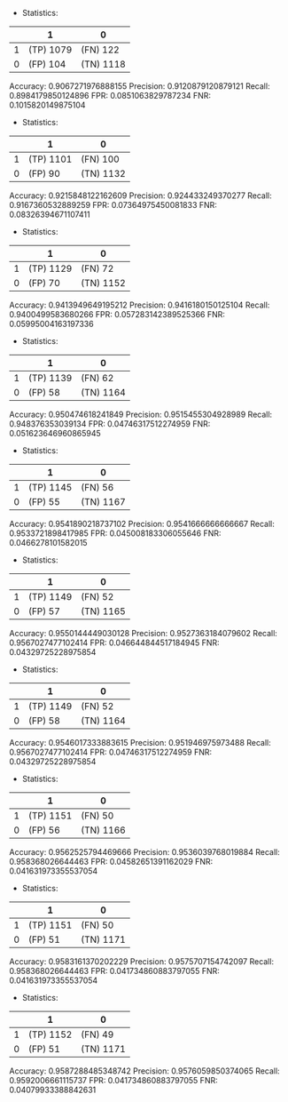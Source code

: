 * Statistics: 

|          |    1     |    0     |
|----------|----------|----------|
|    1     |(TP) 1079 | (FN) 122 |
|    0     | (FP) 104 |(TN) 1118 |
Accuracy: 0.9067271976888155
Precision: 0.9120879120879121
Recall: 0.8984179850124896
FPR: 0.0851063829787234
FNR: 0.1015820149875104
* Statistics: 

|          |    1     |    0     |
|----------|----------|----------|
|    1     |(TP) 1101 | (FN) 100 |
|    0     | (FP) 90  |(TN) 1132 |
Accuracy: 0.9215848122162609
Precision: 0.924433249370277
Recall: 0.9167360532889259
FPR: 0.07364975450081833
FNR: 0.08326394671107411
* Statistics: 

|          |    1     |    0     |
|----------|----------|----------|
|    1     |(TP) 1129 | (FN) 72  |
|    0     | (FP) 70  |(TN) 1152 |
Accuracy: 0.9413949649195212
Precision: 0.9416180150125104
Recall: 0.9400499583680266
FPR: 0.057283142389525366
FNR: 0.05995004163197336
* Statistics: 

|          |    1     |    0     |
|----------|----------|----------|
|    1     |(TP) 1139 | (FN) 62  |
|    0     | (FP) 58  |(TN) 1164 |
Accuracy: 0.950474618241849
Precision: 0.9515455304928989
Recall: 0.948376353039134
FPR: 0.04746317512274959
FNR: 0.051623646960865945
* Statistics: 

|          |    1     |    0     |
|----------|----------|----------|
|    1     |(TP) 1145 | (FN) 56  |
|    0     | (FP) 55  |(TN) 1167 |
Accuracy: 0.9541890218737102
Precision: 0.9541666666666667
Recall: 0.9533721898417985
FPR: 0.045008183306055646
FNR: 0.0466278101582015
* Statistics: 

|          |    1     |    0     |
|----------|----------|----------|
|    1     |(TP) 1149 | (FN) 52  |
|    0     | (FP) 57  |(TN) 1165 |
Accuracy: 0.9550144449030128
Precision: 0.9527363184079602
Recall: 0.9567027477102414
FPR: 0.046644844517184945
FNR: 0.04329725228975854
* Statistics: 

|          |    1     |    0     |
|----------|----------|----------|
|    1     |(TP) 1149 | (FN) 52  |
|    0     | (FP) 58  |(TN) 1164 |
Accuracy: 0.9546017333883615
Precision: 0.951946975973488
Recall: 0.9567027477102414
FPR: 0.04746317512274959
FNR: 0.04329725228975854
* Statistics: 

|          |    1     |    0     |
|----------|----------|----------|
|    1     |(TP) 1151 | (FN) 50  |
|    0     | (FP) 56  |(TN) 1166 |
Accuracy: 0.9562525794469666
Precision: 0.9536039768019884
Recall: 0.958368026644463
FPR: 0.04582651391162029
FNR: 0.041631973355537054
* Statistics: 

|          |    1     |    0     |
|----------|----------|----------|
|    1     |(TP) 1151 | (FN) 50  |
|    0     | (FP) 51  |(TN) 1171 |
Accuracy: 0.9583161370202229
Precision: 0.9575707154742097
Recall: 0.958368026644463
FPR: 0.041734860883797055
FNR: 0.041631973355537054
* Statistics: 

|          |    1     |    0     |
|----------|----------|----------|
|    1     |(TP) 1152 | (FN) 49  |
|    0     | (FP) 51  |(TN) 1171 |
Accuracy: 0.9587288485348742
Precision: 0.9576059850374065
Recall: 0.9592006661115737
FPR: 0.041734860883797055
FNR: 0.04079933388842631